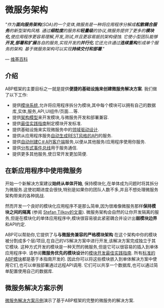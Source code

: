 # 微服务架构

*"作为**面向服务架构**(SOA)的一个变体,微服务是一种将应用程序分解成**松散耦合服务**的新型架构风格. 通过**细粒度**的服务和**轻量级**的协议,微服务提供了更多的**模块化**,使应用程序更容易理解,开发,测试,并且更容易抵抗架构侵蚀. 它使小型团队能够**开发,部署和扩展**各自的服务,实现开发的**并行化**.它还允许通过**连续重构**形成单个服务的架构. 基于微服务架构可以实现**持续交付和部署**."*

— [维基百科](https://zh.wikipedia.org/wiki/Microservices)

## 介绍

ABP框架的主要目标之一就是提供**便捷的基础设施来创建微服务解决方案**. 我们做了以下工作:

* 提供[模块系统](Module-Development-Basics.md),允许将应用程序拆分为模块,其中每个模块可以拥有自己的数据库,实体,服务,API,UI组件/页面....等.
* 提供[架构模型](Best-Practices/Module-Architecture.md)来开发模块,与微服务开发和部署兼容.
* 提供[最佳实践指南](Best-Practices/Index.md)制定模块开发标准.
* 提供基础设施来实现微服务中的[领域驱动设计](Domain-Driven-Design.md).
* 提供从应用程序服务[自动生成REST风格的API](AspNetCore/Auto-API-Controllers.md)的服务.
* 提供[自动创建C＃API客户端](AspNetCore/Dynamic-CSharp-API-Clients.md)服务,以便从其他服务/应用程序使用你服务.
* 提供[分布式事件总线](Event-Bus.md)用于服务通信.
* 提供更多其他服务,使日常开发更加简便.

## 在新应用程序中使用微服务

开始一个新解决方案建议**始终从单体开始**, 保持模块化,在单体成为问题时将其拆分为微服务.这使初期进度会很快,特别是如果你的团队人数不多,并且不想处理微服务架构带来的各种挑战.

然而开发一个良好的模块化应用程序不是那么简单,因为很难像微服务那样**保持模块之间的隔离** (参阅 [Stefan Tilkov的文章](https://martinfowler.com/articles/dont-start-monolith.html)). 微服务架构会自然的让你开发隔离的服务,但是在模块化的单体应用程序中,模块很容易彼此紧密耦合并设计出**弱模块边界**和API约定.

ABP可以帮助你,它提供了与**与微服务兼容的严格模块架构** 在这个架构中你的模块被分割成多个层/项目,在自己的VS解决方案中进行开发,该解决方案完成独立于其它模块. 这种方式开发的模块是一种天然的微服务,但是它可以很容易的插入到单体应用程序中. 请参阅**微服务优先的模块设计**的[模块开发最佳实践指南](Best-Practices/Index.md). 所有[标准的ABP模块](https://github.com/abpframework/abp/tree/master/modules)都是基于本指南开发的. 因此你可以将这些模块嵌入到单体解决方案中使用它们,也可以单独部署通过远程API调用. 它们可以共享一个数据库,也可以通过简单配置使用自己的数据库.

## 微服务解决方案示例

[微服务解决方案示例](Samples/Microservice-Demo.md)演示了基于ABP框架的完整的微服务的解决方案.